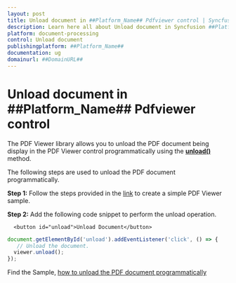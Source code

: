 ```yaml
---
layout: post
title: Unload document in ##Platform_Name## Pdfviewer control | Syncfusion
description: Learn here all about Unload document in Syncfusion ##Platform_Name## Pdfviewer control of Syncfusion Essential JS 2 and more.
platform: document-processing
control: Unload document
publishingplatform: ##Platform_Name##
documentation: ug
domainurl: ##DomainURL##
---
```


# Unload document in ##Platform_Name## Pdfviewer control

The PDF Viewer library allows you to unload the PDF document being display in the PDF Viewer control programmatically using the [**unload()**](https://ej2.syncfusion.com/documentation/api/pdfviewer/#unload) method.

The following steps are used to unload the PDF document programmatically.

**Step 1:** Follow the steps provided in the [link](https://help.syncfusion.com/document-processing/pdf/pdf-viewer/javascript-es5/getting-started/) to create a simple PDF Viewer sample.

**Step 2:** Add the following code snippet to perform the unload operation.

```
  <button id="unload">Unload Document</button>
```

```ts
document.getElementById('unload').addEventListener('click', () => {
   // Unload the document.
  viewer.unload();
});
```

Find the Sample, [how to unload the PDF document programmatically](https://stackblitz.com/edit/jhnx4g?file=index.ts)